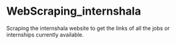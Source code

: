 # WebScraping_internshala
Scraping the internshala website to get the links of all the jobs or internships currently available.
